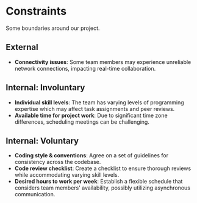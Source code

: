 <!-- this template is for inspiration, feel free to change it however you like! -->

# Constraints

Some boundaries around our project.

## External

<!--
  constraints coming from the outside that your team has no control over:
  - project deadlines
  - number of unit tests required to pass a code review
  - technologies (sometimes a client will tell you what to use)
  - power or connectivity
  - ...
-->

- **Connectivity issues**: Some team members may experience unreliable network
  connections, impacting real-time collaboration.

## Internal: Involuntary

<!--
  constraints that come from within your team, and you have no control over:
  - each of your individual skill levels
  - amount of time available to work on the project
-->

- **Individual skill levels**: The team has varying levels of
  programming expertise which may affect task assignments and peer reviews.
- **Available time for project work**: Due to significant time zone
  differences, scheduling meetings can be challenging.

## Internal: Voluntary

<!--
  constraints that your team decided on to help scope the project. they may include:
  - coding style & conventions
  - agree on a code review checklist for the project repository
  - the number of hours you want to spend working
  - only using the colors black and white
-->

- **Coding style & conventions**: Agree on a set of guidelines for
  consistency across the codebase.
- **Code review checklist**: Create a checklist to ensure thorough
  reviews while accommodating varying skill levels.
- **Desired hours to work per week**: Establish a flexible schedule
  that considers team members' availability, possibly utilizing
  asynchronous communication.



